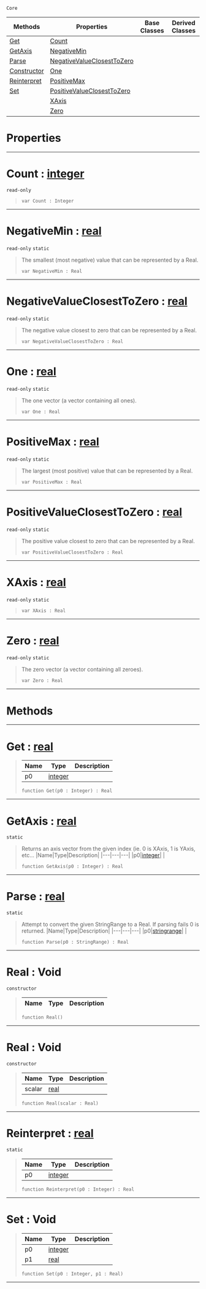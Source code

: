  `Core`

|Methods|Properties|Base Classes|Derived Classes|
|---|---|---|---|
|[ Get](https://github.com/ZilchEngine/ZilchDocs/blob/master/code_reference/nada_base_types/real.markdown#get-zero-engine-document)|[ Count](https://github.com/ZilchEngine/ZilchDocs/blob/master/code_reference/nada_base_types/real.markdown#count-zero-engine-docume)| | |
|[ GetAxis](https://github.com/ZilchEngine/ZilchDocs/blob/master/code_reference/nada_base_types/real.markdown#getaxis-zero-engine-docu)|[ NegativeMin](https://github.com/ZilchEngine/ZilchDocs/blob/master/code_reference/nada_base_types/real.markdown#negativemin-zero-engine)| | |
|[ Parse](https://github.com/ZilchEngine/ZilchDocs/blob/master/code_reference/nada_base_types/real.markdown#parse-zero-engine-docume)|[ NegativeValueClosestToZero](https://github.com/ZilchEngine/ZilchDocs/blob/master/code_reference/nada_base_types/real.markdown#negativevalueclosesttoze)| | |
|[ Constructor](https://github.com/ZilchEngine/ZilchDocs/blob/master/code_reference/nada_base_types/real.markdown#real-void)|[ One](https://github.com/ZilchEngine/ZilchDocs/blob/master/code_reference/nada_base_types/real.markdown#one-zero-engine-document)| | |
|[ Reinterpret](https://github.com/ZilchEngine/ZilchDocs/blob/master/code_reference/nada_base_types/real.markdown#reinterpret-zero-engine)|[ PositiveMax](https://github.com/ZilchEngine/ZilchDocs/blob/master/code_reference/nada_base_types/real.markdown#positivemax-zero-engine)| | |
|[ Set](https://github.com/ZilchEngine/ZilchDocs/blob/master/code_reference/nada_base_types/real.markdown#set-void)|[ PositiveValueClosestToZero](https://github.com/ZilchEngine/ZilchDocs/blob/master/code_reference/nada_base_types/real.markdown#positivevalueclosesttoze)| | |
| |[ XAxis](https://github.com/ZilchEngine/ZilchDocs/blob/master/code_reference/nada_base_types/real.markdown#xaxis-zero-engine-docume)| | |
| |[ Zero](https://github.com/ZilchEngine/ZilchDocs/blob/master/code_reference/nada_base_types/real.markdown#zero-zero-engine-documen)| | |


 #  Properties


---  
 #  Count : [integer](https://github.com/ZilchEngine/ZilchDocs/blob/master/code_reference/nada_base_types/integer.markdown)

 `read-only`

> 
> ``` lang=cpp, name=Nada
> var Count : Integer


---  
 #  NegativeMin : [real](https://github.com/ZilchEngine/ZilchDocs/blob/master/code_reference/nada_base_types/real.markdown)

 `read-only` `static`

> The smallest (most negative) value that can be represented by a Real.
> ``` lang=cpp, name=Nada
> var NegativeMin : Real


---  
 #  NegativeValueClosestToZero : [real](https://github.com/ZilchEngine/ZilchDocs/blob/master/code_reference/nada_base_types/real.markdown)

 `read-only` `static`

> The negative value closest to zero that can be represented by a Real.
> ``` lang=cpp, name=Nada
> var NegativeValueClosestToZero : Real


---  
 #  One : [real](https://github.com/ZilchEngine/ZilchDocs/blob/master/code_reference/nada_base_types/real.markdown)

 `read-only` `static`

> The one vector (a vector containing all ones).
> ``` lang=cpp, name=Nada
> var One : Real


---  
 #  PositiveMax : [real](https://github.com/ZilchEngine/ZilchDocs/blob/master/code_reference/nada_base_types/real.markdown)

 `read-only` `static`

> The largest (most positive) value that can be represented by a Real.
> ``` lang=cpp, name=Nada
> var PositiveMax : Real


---  
 #  PositiveValueClosestToZero : [real](https://github.com/ZilchEngine/ZilchDocs/blob/master/code_reference/nada_base_types/real.markdown)

 `read-only` `static`

> The positive value closest to zero that can be represented by a Real.
> ``` lang=cpp, name=Nada
> var PositiveValueClosestToZero : Real


---  
 #  XAxis : [real](https://github.com/ZilchEngine/ZilchDocs/blob/master/code_reference/nada_base_types/real.markdown)

 `read-only` `static`

> 
> ``` lang=cpp, name=Nada
> var XAxis : Real


---  
 #  Zero : [real](https://github.com/ZilchEngine/ZilchDocs/blob/master/code_reference/nada_base_types/real.markdown)

 `read-only` `static`

> The zero vector (a vector containing all zeroes).
> ``` lang=cpp, name=Nada
> var Zero : Real


---  
 #  Methods


---  
 #  Get : [real](https://github.com/ZilchEngine/ZilchDocs/blob/master/code_reference/nada_base_types/real.markdown)

> 
> |Name|Type|Description|
> |---|---|---|
> |p0|[integer](https://github.com/ZilchEngine/ZilchDocs/blob/master/code_reference/nada_base_types/integer.markdown)| |
> ``` lang=cpp, name=Nada
> function Get(p0 : Integer) : Real
> ``` 


---  
 #  GetAxis : [real](https://github.com/ZilchEngine/ZilchDocs/blob/master/code_reference/nada_base_types/real.markdown)

 `static`

> Returns an axis vector from the given index (ie. 0 is XAxis, 1 is YAxis, etc...
> |Name|Type|Description|
> |---|---|---|
> |p0|[integer](https://github.com/ZilchEngine/ZilchDocs/blob/master/code_reference/nada_base_types/integer.markdown)| |
> ``` lang=cpp, name=Nada
> function GetAxis(p0 : Integer) : Real
> ``` 


---  
 #  Parse : [real](https://github.com/ZilchEngine/ZilchDocs/blob/master/code_reference/nada_base_types/real.markdown)

 `static`

> Attempt to convert the given StringRange to a Real. If parsing fails 0 is returned.
> |Name|Type|Description|
> |---|---|---|
> |p0|[stringrange](https://github.com/ZilchEngine/ZilchDocs/blob/master/code_reference/nada_base_types/stringrange.markdown)| |
> ``` lang=cpp, name=Nada
> function Parse(p0 : StringRange) : Real
> ``` 


---  
 #  Real : Void

 `constructor`

> 
> |Name|Type|Description|
> |---|---|---|
> ``` lang=cpp, name=Nada
> function Real()
> ``` 


---  
 #  Real : Void

 `constructor`

> 
> |Name|Type|Description|
> |---|---|---|
> |scalar|[real](https://github.com/ZilchEngine/ZilchDocs/blob/master/code_reference/nada_base_types/real.markdown)| |
> ``` lang=cpp, name=Nada
> function Real(scalar : Real)
> ``` 


---  
 #  Reinterpret : [real](https://github.com/ZilchEngine/ZilchDocs/blob/master/code_reference/nada_base_types/real.markdown)

 `static`

> 
> |Name|Type|Description|
> |---|---|---|
> |p0|[integer](https://github.com/ZilchEngine/ZilchDocs/blob/master/code_reference/nada_base_types/integer.markdown)| |
> ``` lang=cpp, name=Nada
> function Reinterpret(p0 : Integer) : Real
> ``` 


---  
 #  Set : Void

> 
> |Name|Type|Description|
> |---|---|---|
> |p0|[integer](https://github.com/ZilchEngine/ZilchDocs/blob/master/code_reference/nada_base_types/integer.markdown)| |
> |p1|[real](https://github.com/ZilchEngine/ZilchDocs/blob/master/code_reference/nada_base_types/real.markdown)| |
> ``` lang=cpp, name=Nada
> function Set(p0 : Integer, p1 : Real)
> ``` 


---  
 

 